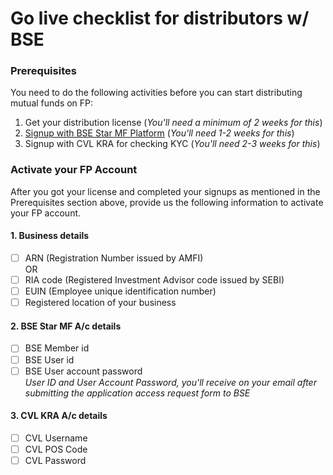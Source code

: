# Go live checklist for distributors w/ BSE

### Prerequisites

You need to do the following activities before you can start distributing mutual funds on FP:  
1. Get your distribution license (*You'll need a minimum of 2 weeks for this*)
2. [Signup with BSE Star MF Platform](/going-live/signing-up-with-bse-starmf) (*You'll need 1-2 weeks for this*)
3. Signup with CVL KRA for checking KYC (*You'll need 2-3 weeks for this*)

### Activate your FP Account

After you got your license and completed your signups as mentioned in the Prerequisites section above, provide us the following information to activate your FP account.

#### 1. Business details
- [ ] ARN (Registration Number issued by AMFI)  
OR
- [ ] RIA code (Registered Investment Advisor code issued by SEBI)
- [ ] EUIN (Employee unique identification number)
- [ ] Registered location of your business

#### 2. BSE Star MF A/c details
- [ ] BSE Member id
- [ ] BSE User id
- [ ] BSE User account password  
*User ID and User Account Password, you'll receive on your email after submitting the application access request form to BSE*

#### 3. CVL KRA A/c details
- [ ] CVL Username
- [ ] CVL POS Code
- [ ] CVL Password
